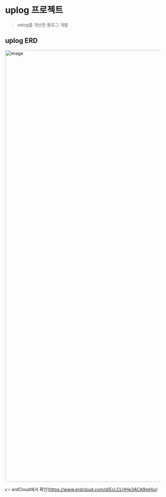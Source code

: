 # uplog 프로젝트
> velog를 개선한 블로그 개발

## uplog ERD
<img width="1394" alt="image" src="https://github.com/user-attachments/assets/bc170591-4dc1-4d24-b070-ec192f3f2fb7" />

👉 erdCloud에서 확인(https://www.erdcloud.com/d/EcLCLHHe3ACA9mHju)
